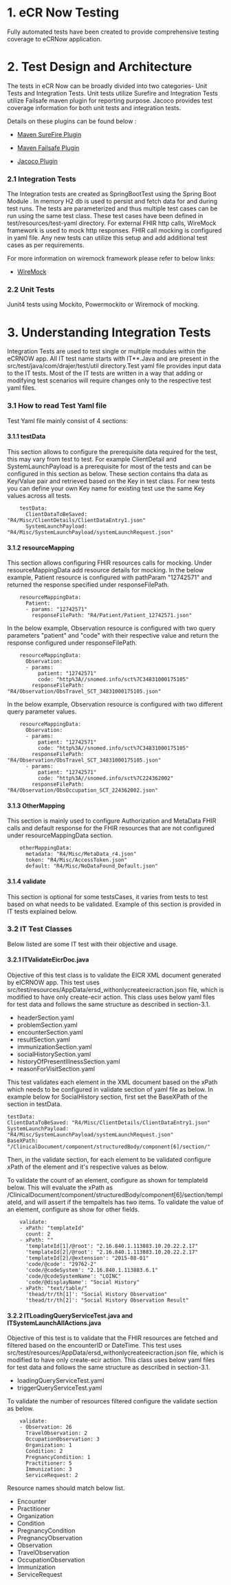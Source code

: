 # 1. eCR Now Testing
Fully automated tests have been created to provide comprehensive testing coverage to eCRNow application. 

# 2. Test Design and Architecture # 
The tests in eCR Now can be broadly divided into two categories- Unit Tests and Integration Tests. Unit tests utilize 
Surefire and Integration Tests utilize Failsafe maven plugin for reporting purpose. Jacoco provides test coverage 
information for both unit tests and integration tests.

Details on these plugins can be found below : 

* [ Maven SureFire Plugin](https://maven.apache.org/surefire-archives/surefire-2.19/maven-surefire-plugin/index.html)

* [ Maven Failsafe Plugin](https://maven.apache.org/surefire/maven-failsafe-plugin/index.html)
 
* [ Jacoco Plugin](https://www.eclemma.org/jacoco/trunk/doc/maven.html)

### 2.1 Integration Tests

The Integration tests are created as SpringBootTest using the Spring Boot Module . In memory H2 db is used to persist 
and fetch data for and during test runs. The tests are parameterized and thus multiple test cases can be run using the 
same test class. These test cases have been defined in test/resources/test-yaml directory. For external FHIR http calls,
WireMock framework is used to mock http responses. FHIR call mocking is configured in yaml file. Any new tests can 
utilize this setup and add additional test cases as per requirements. 

For more information on wiremock framework please refer to below links:
* [ WireMock](http://wiremock.org/docs/)


### 2.2 Unit Tests

Junit4 tests using Mockito, Powermockito or Wiremock of mocking.

# 3. Understanding Integration Tests 
Integration Tests are used to test single or multiple modules within the eCRNOW app. All IT test name starts with 
IT**.Java and are present in the src/test/java/com/drajer/test/util directory.Test yaml file provides input data to the 
IT tests. Most of the IT tests are written in a way that adding or modifying test scenarios will require changes only 
to the respective test yaml files.

### 3.1 How to read Test Yaml file
Test Yaml file mainly consist of 4 sections:
#### 3.1.1 testData
This section allows to configure the prerequisite data required for the test, this may vary from test to test. For 
example ClientDetail and SystemLaunchPayload is a prerequisite for most of the tests and can be configured in this 
section as below. These section contains tha data as Key/Value pair and retrieved based on the Key in test class. For new
tests you can define your own Key name for existing test use the same Key values across all tests.
```
    testData:
      ClientDataToBeSaved: "R4/Misc/ClientDetails/ClientDataEntry1.json"
      SystemLaunchPayload: "R4/Misc/SystemLaunchPayload/systemLaunchRequest.json"
``` 

#### 3.1.2 resourceMapping
This section allows configuring FHIR resources calls for mocking. Under resourceMappingData add resource details for 
mocking. In the below example, Patient resource is configured with pathParam "12742571" and returned the response 
specified under responseFilePath.
```
    resourceMappingData:
      Patient:
      - params: "12742571"
        responseFilePath: "R4/Patient/Patient_12742571.json"
```
In the below example, Observation resource is configured with two query parameters "patient" and "code" with their 
respective value and return the response configured under responseFilePath.
```
    resourceMappingData:
      Observation:
      - params:
          patient: "12742571"
          code: "http%3A//snomed.info/sct%7C34831000175105"
        responseFilePath: "R4/Observation/ObsTravel_SCT_34831000175105.json"
```

In the below example, Observation resource is configured with two different query parameter values.
```
    resourceMappingData:
      Observation:
      - params:
          patient: "12742571"
          code: "http%3A//snomed.info/sct%7C34831000175105"
        responseFilePath: "R4/Observation/ObsTravel_SCT_34831000175105.json"
      - params:
          patient: "12742571"
          code: "http%3A//snomed.info/sct%7C224362002"
        responseFilePath: "R4/Observation/ObsOccupation_SCT_224362002.json"
```

#### 3.1.3 OtherMapping
This section is mainly used to configure Authorization and MetaData FHIR calls and default response for the FHIR 
resources that are not configured under resourceMappingData section.
```
    otherMappingData:
      metadata: "R4/Misc/MetaData_r4.json"
      token: "R4/Misc/AccessToken.json"
      default: "R4/Misc/NoDataFound_Default.json" 
```  

#### 3.1.4 validate
This section is optional for some testsCases, it varies from tests to test based on what needs to be validated.
Example of this section is provided in IT tests explained below.

### 3.2 IT Test Classes
Below listed are some IT test with their objective and usage.

#### 3.2.1 ITValidateEicrDoc.java
Objective of this test class is to validate the EICR XML document generated by eICRNOW app. This test uses 
src/test/resources/AppData/ersd_withonlycreateeicraction.json file, which is modified to have only create-ecir action.
This class uses below yaml files for test data and follows the same structure as described in section-3.1.

* headerSection.yaml
* problemSection.yaml
* encounterSection.yaml
* resultSection.yaml
* immunizationSection.yaml
* socialHistorySection.yaml
* historyOfPresentIllnessSection.yaml
* reasonForVisitSection.yaml

This test validates each element in the XML document based on the xPath which needs to be configured in validate section
of yaml file as below. 
In example below for SocialHistory section, first set the BaseXPath of the section in testData.
``` 
testData:
ClientDataToBeSaved: "R4/Misc/ClientDetails/ClientDataEntry1.json"
SystemLaunchPayload: "R4/Misc/SystemLaunchPayload/systemLaunchRequest.json"
BaseXPath: "/ClinicalDocument/component/structuredBody/component[6]/section/"
``` 
Then, in the validate section, for each element to be validated configure xPath of the element and it's respective 
values as below.

To validate the count of an element, configure as shown for templateId below. This will evaluate the xPath as
/ClinicalDocument/component/structuredBody/component[6]/section/templateId, and will assert if the tempalteIs has two 
items.
To validate the value of an element, configure as show for other fields.
```
    validate:
    - xPath: "templateId"
      count: 2
    - xPath: ""
      'templateId[1]/@root': "2.16.840.1.113883.10.20.22.2.17"
      'templateId[2]/@root': "2.16.840.1.113883.10.20.22.2.17"
      'templateId[2]/@extension': "2015-08-01"
      'code/@code': "29762-2"
      'code/@codeSystem': "2.16.840.1.113883.6.1"
      'code/@codeSystemName': "LOINC"
      'code/@displayName': "Social History"
    - xPath: "text/table/"
      'thead/tr/th[1]': "Social History Observation"
      'thead/tr/th[2]': "Social History Observation Result"
```
#### 3.2.2 ITLoadingQueryServiceTest.java and ITSystemLaunchAllActions.java
Objective of this test is to validate that the FHIR resources are fetched and filtered based on the encounterID or 
DateTime. This test uses src/test/resources/AppData/ersd_withonlycreateeicraction.json file, which is modified to have 
only create-ecir action. This class uses below yaml files for test data and follows the same structure as described in 
section-3.1.

* loadingQueryServiceTest.yaml
* triggerQueryServiceTest.yaml

To validate the number of resources filtered configure the validate section as below.
````
    validate:
    - Observation: 26
      TravelObservation: 2
      OccupationObservation: 3
      Organization: 1
      Condition: 2
      PregnancyCondition: 1
      Practitioner: 5
      Immunization: 3
      ServiceRequest: 2
````
Resource names should match below list.
* Encounter
* Practitioner
* Organization
* Condition
* PregnancyCondition
* PregnancyObservation
* Observation
* TravelObservation
* OccupationObservation
* Immunization
* ServiceRequest
